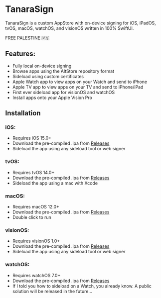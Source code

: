 # TanaraSign

TanaraSign is a custom AppStore with on-device signing for iOS, iPadOS, tvOS, macOS, watchOS, and visionOS written in 100% SwiftUI. 

FREE PALESTINE 🇵🇸

## Features:
* Fully local on-device signing
* Browse apps using the AltStore repository format
* Sideload using custom certificates
* Apple Watch app to view apps on your Watch and send to iPhone
* Apple TV app to view apps on your TV and send to iPhone/iPad
* First ever sideload app for visionOS and watchOS
* Install apps onto your Apple Vision Pro



## Installation

### iOS:
* Requires iOS 15.0+
* Download the pre-compiled .ipa from [Releases](https://github.com/iRayanKhan/TanaraSign/releases)
* Sideload the app using any sideload tool or web signer

### tvOS:
* Requires tvOS 14.0+
* Download the pre-compiled .ipa from [Releases](https://github.com/iRayanKhan/TanaraSign/releases)
* Sideload the app using a mac with Xcode

### macOS:
* Requires macOS 12.0+
* Download the pre-compiled .ipa from [Releases](https://github.com/iRayanKhan/TanaraSign/releases)
* Double click to run

### visionOS:
* Requires visionOS 1.0+
* Download the pre-compiled .ipa from [Releases](https://github.com/iRayanKhan/TanaraSign/releases)
* Sideload the app using any sideload tool or web signer

### watchOS:
* Requires watchOS 7.0+
* Download the pre-compiled .ipa from [Releases](https://github.com/iRayanKhan/TanaraSign/releases)
* If I told you how to sideload on a Watch, you already know. A public solution will be released in the future...


















